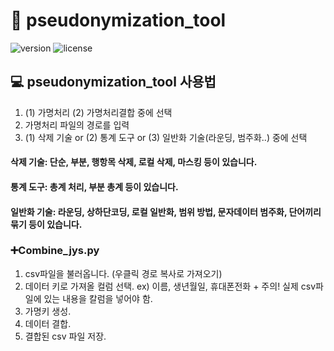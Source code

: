 # 👾 pseudonymization_tool

![version](https://img.shields.io/badge/version-1.0.0-blue)
![license](https://img.shields.io/badge/license-MIT-green)

## 💻 pseudonymization_tool 사용법
1. (1) 가명처리 (2) 가명처리결합 중에 선택
2. 가명처리 파일의 경로를 입력
3. (1) 삭제 기술 or (2) 통계 도구 or (3) 일반화 기술(라운딩, 범주화..) 중에 선택

#### 삭제 기술: 단순, 부분, 행항목 삭제, 로컬 삭제, 마스킹 등이 있습니다. 
#### 통계 도구: 총계 처리, 부분 총계 등이 있습니다. 
#### 일반화 기술: 라운딩, 상하단코딩, 로컬 일반화, 범위 방법, 문자데이터 범주화, 단어끼리 묶기 등이 있습니다. 

### ➕Combine_jys.py

1. csv파일을 불러옵니다. (우클릭 경로 복사로 가져오기)
2. 데이터 키로 가져올 컬럼 선택. ex) 이름, 생년월일, 휴대폰전화 + 주의! 실제 csv파일에 있는 내용을 칼럼을 넣어야 함.
3. 가명키 생성.
4. 데이터 결합.
5. 결합된 csv 파일 저장.
